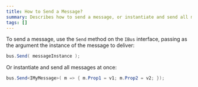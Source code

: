```yaml
---
title: How to Send a Message?
summary: Describes how to send a message, or instantiate and send all messages at once.
tags: []
---
```


To send a message, use the `Send` method on the `IBus` interface, passing as the argument the instance of the message to deliver:


```C#
bus.Send( messageInstance );
```

 Or instantiate and send all messages at once:

```C#
bus.Send<IMyMessage>( m => { m.Prop1 = v1; m.Prop2 = v2; });
```




